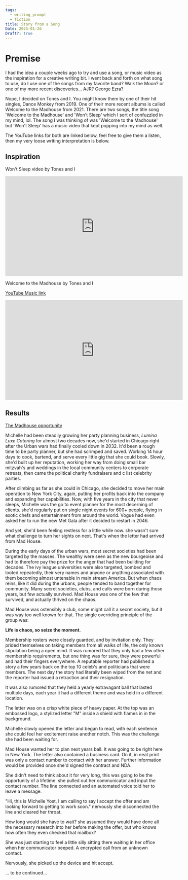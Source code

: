 ```yaml
---
tags:
  - writing_prompt
  - fiction
title: Story from a Song
Date: 2025-01-26
Draft?: true
---
```

# Premise

I had the idea a couple weeks ago to try and use a song, or music video as the inspiration for a creative writing bit. I went back and forth on what song to use, do I use one of the songs from my favorite band? Walk the Moon? or one of my more recent discoveries... AJR? George Ezra?

Nope, I decided on Tones and I. You might know them by one of their hit singles, Dance Monkey from 2019. One of their more recent albums is called Welcome to the Madhouse from 2021. There are two songs, the title song 'Welcome to the Madhouse' and 'Won't Sleep' which I sort of confuzzled in my mind, lol. The song I was thinking of was 'Welcome to the Madhouse' but 'Won't Sleep' has a music video that kept popping into my mind as well.

The YouTube links for both are linked below, feel free to give them a listen, then my very loose writing interpretation is below.

## Inspiration

Won't Sleep video by Tones and I
<iframe width="560" height="315" src="https://www.youtube.com/embed/4tIAIoUar3E?si=IKVnLZTPzsYCdrcA" title="YouTube video player" frameborder="0" allow="accelerometer; autoplay; clipboard-write; encrypted-media; gyroscope; picture-in-picture; web-share" referrerpolicy="strict-origin-when-cross-origin" allowfullscreen></iframe>

Welcome to the Madhouse by Tones and I

[YouTube Music link](https://music.youtube.com/watch?v=UakmbIHIMD0&si=CzSxBmfHTdbgG9YJ)
<iframe width="560" height="315" src="https://www.youtube.com/embed/8NDGrkz9jck?si=TZSDdl8yvuied6C5" title="YouTube video player" frameborder="0" allow="accelerometer; autoplay; clipboard-write; encrypted-media; gyroscope; picture-in-picture; web-share" referrerpolicy="strict-origin-when-cross-origin" allowfullscreen></iframe>

## Results

<u>The Madhouse opportunity</u>

Michelle had been steadily growing her party planning business, *Lumina Luxe Catering* for almost two decades now, she'd started in Chicago right after the Urban wars had finally cooled down in 2032. It'd been a rough time to be party planner, but she had scrimped and saved. Working 14 hour days to cook, bartend, and serve every little gig that she could book. Slowly, she'd built up her reputation, working her way from doing small bar mitzvah's and weddings in the local community centers to corporate retreats, then came the political charity fundraisers and c list celebrity parties.

After climbing as far as she could in Chicago, she decided to move her main operation to New York City, again, putting her profits back into the company and expanding her capabilities. Now, with five years in the city that never sleeps, Michelle was the go to event planner for the most decerning of clients. she'd regularly put on single night events for 600+ people, flying in exotic chefs and entertainment from around the world. Vogue had even asked her to run the new Met Gala after it decided to restart in 2046.

And yet, she'd been feeling restless for a little while now. she wasn't sure what challenge to turn her sights on next. That's when the letter had arrived from Mad House.

During the early days of the urban wars, most secret societies had been targeted by the masses. The wealthy were seen as the new bourgeoise and had to therefore pay the prize for the anger that had been building for decades. The ivy league universities were also targeted, bombed and looted repeatedly, their very names and anyone or anything associated with them becoming almost untenable in main stream America. But when chaos reins, like it did during the urbans, people tended to band together for community. Many secret societies, clubs, and cults were born during those years, but few actually survived. Mad House was one of the few that survived, and actually thrived on the chaos.

Mad House was ostensibly a club, some might call it a secret society, but it was way too well known for that. The single overriding principle of the group was: 

 **Life is chaos, so seize the moment.**

Membership rosters were closely guarded, and by invitation only. They prided themselves on taking members from all walks of life, the only known stipulation being a open mind. It was rumored that they only had a few other membership requirements, but one thing was for sure, they were powerful and had their fingers everywhere. A reputable reporter had published a story a few years back on the top 10 celeb's and politicians that were members. The next day the story had literally been wiped from the net and the reporter had issued a retraction and their resignation.  

It was also rumored that they held a yearly extravagant ball that lasted multiple days, each year it had a different theme and was held in a different location.

The letter was on a crisp white piece of heavy paper. At the top was an embossed logo, a stylized letter "M" inside a shield with flames in in the background.

Michelle slowly opened the letter and began to read, with each sentence she could feel her excitement raise another notch. This was the challenge she had been waiting for.

Mad House wanted her to plan next years ball. It was going to be right here in New York. The letter also contained a business card. On it, in neat print was only a contact number to contact with her answer. Further information would be provided once she'd signed the contract and NDA.

She didn't need to think about it for very long, this was going to be the opportunity of a lifetime. she pulled out her communicator and input the contact number. The line connected and an automated voice told her to leave a message.

"Hi, this is Michelle Yost, I am calling to say I accept the offer and am looking forward to getting to work soon." nervously she disconnected the line and cleared her throat. 

How long would she have to wait? she assumed they would have done all the necessary research into her before making the offer, but who knows how often they even checked that mailbox?

She was just starting to feel a little silly sitting there waiting in her office when her communicator beeped. A encrypted call from an unknown contact.

Nervously, she picked up the device and hit accept.



... to be continued...
